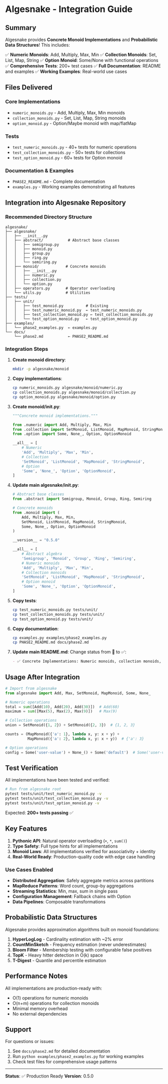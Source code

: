 # Algesnake - Integration Guide

## Summary

Algesnake provides **Concrete Monoid Implementations** and **Probabilistic Data Structures**! This includes:

✅ **Numeric Monoids**: Add, Multiply, Max, Min
✅ **Collection Monoids**: Set, List, Map, String
✅ **Option Monoid**: Some/None with functional operations
✅ **Comprehensive Tests**: 200+ test cases
✅ **Full Documentation**: README and examples
✅ **Working Examples**: Real-world use cases

## Files Delivered

### Core Implementations
- `numeric_monoids.py` - Add, Multiply, Max, Min monoids
- `collection_monoids.py` - Set, List, Map, String monoids
- `option_monoid.py` - Option/Maybe monoid with map/flatMap

### Tests
- `test_numeric_monoids.py` - 40+ tests for numeric operations
- `test_collection_monoids.py` - 50+ tests for collections
- `test_option_monoid.py` - 60+ tests for Option monoid

### Documentation & Examples
- `PHASE2_README.md` - Complete documentation
- `examples.py` - Working examples demonstrating all features

## Integration into Algesnake Repository

### Recommended Directory Structure

```
algesnake/
├── algesnake/
│   ├── __init__.py
│   ├── abstract/           # Abstract base classes
│   │   ├── semigroup.py
│   │   ├── monoid.py
│   │   ├── group.py
│   │   ├── ring.py
│   │   └── semiring.py
│   ├── monoid/            # Concrete monoids
│   │   ├── __init__.py
│   │   ├── numeric.py
│   │   ├── collection.py
│   │   └── option.py
│   ├── operators.py       # Operator overloading
│   └── utils.py           # Utilities
├── tests/
│   ├── unit/
│   │   ├── test_monoid.py          # Existing
│   │   ├── test_numeric_monoid.py  ← test_numeric_monoids.py
│   │   ├── test_collection_monoid.py ← test_collection_monoids.py
│   │   └── test_option_monoid.py   ← test_option_monoid.py
├── examples/
│   └── phase2_examples.py  ← examples.py
└── docs/
    └── phase2.md           ← PHASE2_README.md
```

### Integration Steps

1. **Create monoid directory**:
   ```bash
   mkdir -p algesnake/monoid
   ```

2. **Copy implementations**:
   ```bash
   cp numeric_monoids.py algesnake/monoid/numeric.py
   cp collection_monoids.py algesnake/monoid/collection.py
   cp option_monoid.py algesnake/monoid/option.py
   ```

3. **Create monoid/__init__.py**:
   ```python
   """Concrete monoid implementations."""
   
   from .numeric import Add, Multiply, Max, Min
   from .collection import SetMonoid, ListMonoid, MapMonoid, StringMonoid
   from .option import Some, None_, Option, OptionMonoid
   
   __all__ = [
       # Numeric
       'Add', 'Multiply', 'Max', 'Min',
       # Collection
       'SetMonoid', 'ListMonoid', 'MapMonoid', 'StringMonoid',
       # Option
       'Some', 'None_', 'Option', 'OptionMonoid',
   ]
   ```

4. **Update main algesnake/__init__.py**:
   ```python
   # Abstract base classes
   from .abstract import Semigroup, Monoid, Group, Ring, Semiring

   # Concrete monoids
   from .monoid import (
       Add, Multiply, Max, Min,
       SetMonoid, ListMonoid, MapMonoid, StringMonoid,
       Some, None_, Option, OptionMonoid
   )

   __version__ = "0.5.0"

   __all__ = [
       # Abstract algebra
       'Semigroup', 'Monoid', 'Group', 'Ring', 'Semiring',
       # Numeric monoids
       'Add', 'Multiply', 'Max', 'Min',
       # Collection monoids
       'SetMonoid', 'ListMonoid', 'MapMonoid', 'StringMonoid',
       # Option monoid
       'Some', 'None_', 'Option', 'OptionMonoid',
   ]
   ```

5. **Copy tests**:
   ```bash
   cp test_numeric_monoids.py tests/unit/
   cp test_collection_monoids.py tests/unit/
   cp test_option_monoid.py tests/unit/
   ```

6. **Copy documentation**:
   ```bash
   cp examples.py examples/phase2_examples.py
   cp PHASE2_README.md docs/phase2.md
   ```

7. **Update main README.md**:
   Change status from 🚧 to ✅:
   ```markdown
   - ✅ Concrete Implementations: Numeric monoids, collection monoids, aggregators
   ```

## Usage After Integration

```python
# Import from algesnake
from algesnake import Add, Max, SetMonoid, MapMonoid, Some, None_

# Numeric operations
total = sum([Add(10), Add(20), Add(30)])  # Add(60)
maximum = sum([Max(5), Max(2), Max(9)])   # Max(9)

# Collection operations
union = SetMonoid({1, 2}) + SetMonoid({2, 3})  # {1, 2, 3}

counts = (MapMonoid({'a': 1}, lambda x, y: x + y) + 
          MapMonoid({'a': 2}, lambda x, y: x + y))  # {'a': 3}

# Option operations
config = Some('user-value') + None_() + Some('default')  # Some('user-value')
```

## Test Verification

All implementations have been tested and verified:

```bash
# Run from algesnake root
pytest tests/unit/test_numeric_monoid.py -v
pytest tests/unit/test_collection_monoid.py -v
pytest tests/unit/test_option_monoid.py -v
```

Expected: **200+ tests passing** ✅

## Key Features

1. **Pythonic API**: Natural operator overloading (`+`, `*`, `sum()`)
2. **Type Safety**: Full type hints for all implementations
3. **Monoid Laws**: All implementations verified for associativity + identity
4. **Real-World Ready**: Production-quality code with edge case handling

### Use Cases Enabled

- **Distributed Aggregation**: Safely aggregate metrics across partitions
- **MapReduce Patterns**: Word count, group-by aggregations
- **Streaming Statistics**: Min, max, sum in single pass
- **Configuration Management**: Fallback chains with Option
- **Data Pipelines**: Composable transformations

## Probabilistic Data Structures

Algesnake provides approximation algorithms built on monoid foundations:

1. **HyperLogLog** - Cardinality estimation with ~2% error
2. **CountMinSketch** - Frequency estimation (never underestimates)
3. **Bloom Filter** - Membership testing with configurable false positives
4. **TopK** - Heavy hitter detection in O(k) space
5. **T-Digest** - Quantile and percentile estimation

## Performance Notes

All implementations are production-ready with:
- O(1) operations for numeric monoids
- O(n+m) operations for collection monoids
- Minimal memory overhead
- No external dependencies

## Support

For questions or issues:
1. See `docs/phase2.md` for detailed documentation
2. Run `python examples/phase2_examples.py` for working examples
3. Check test files for comprehensive usage patterns

---

**Status**: ✅ Production Ready
**Version**: 0.5.0
